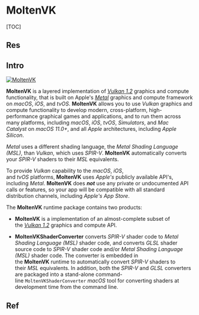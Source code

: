 # MoltenVK

[TOC]



## Res


## Intro
[![MoltenVK](https://github.com/KhronosGroup/MoltenVK/raw/main/Docs/images/MoltenVK-Logo-Banner.png)](https://github.com/KhronosGroup/MoltenVK "MoltenVK")

**MoltenVK** is a layered implementation of [_Vulkan 1.2_](https://www.khronos.org/vulkan) graphics and compute functionality, that is built on Apple's [_Metal_](https://developer.apple.com/metal) graphics and compute framework on _macOS_, _iOS_, and _tvOS_. **MoltenVK** allows you to use _Vulkan_ graphics and compute functionality to develop modern, cross-platform, high-performance graphical games and applications, and to run them across many platforms, including _macOS_, _iOS_, _tvOS_, _Simulators_, and _Mac Catalyst_ on _macOS 11.0+_, and all _Apple_ architectures, including _Apple Silicon_.

_Metal_ uses a different shading language, the _Metal Shading Language (MSL)_, than _Vulkan_, which uses _SPIR-V_. **MoltenVK** automatically converts your _SPIR-V_ shaders to their _MSL_ equivalents.

To provide _Vulkan_ capability to the _macOS_, _iOS_, and _tvOS_ platforms, **MoltenVK** uses _Apple's_ publicly available API's, including _Metal_. **MoltenVK** does **_not_** use any private or undocumented API calls or features, so your app will be compatible with all standard distribution channels, including _Apple's App Store_.

The **MoltenVK** runtime package contains two products:
-   **MoltenVK** is a implementation of an almost-complete subset of the [_Vulkan 1.2_](https://www.khronos.org/vulkan) graphics and compute API.

-   **MoltenVKShaderConverter** converts _SPIR-V_ shader code to _Metal Shading Language (MSL)_ shader code, and converts _GLSL_ shader source code to _SPIR-V_ shader code and/or _Metal Shading Language (MSL)_ shader code. The converter is embedded in the **MoltenVK** runtime to automatically convert _SPIR-V_ shaders to their _MSL_ equivalents. In addition, both the _SPIR-V_ and _GLSL_ converters are packaged into a stand-alone command-line `MoltenVKShaderConverter` _macOS_ tool for converting shaders at development time from the command line.



## Ref

